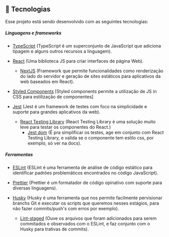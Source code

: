 ## 🚀 Tecnologias

Esse projeto está sendo desenvolvido com as seguintes tecnologias:

##### Linguagens e frameworks

- [TypeScript](https://www.typescriptlang.org/) (TypeScript é um superconjunto de JavaScript que adiciona tipagem e alguns outros recursos a linguagem).

- [React](https://reactjs.org) (Uma biblioteca JS para criar interfaces de página Web).

  - [NextJS](https://nextjs.org/) (Framework que permite funcionalidades como renderização do lado do servidor e geração de sites estáticos para aplicativos da web baseados em React).

- [Styled Components](https://styled-components.com/) [Styled components permite a utilização de JS in CSS para estilização de componentes]

- [Jest](https://jestjs.io/) (Jest é um framework de testes com foco na simplicidade e suporte para grandes aplicativos da web).

  - [React Testing Library](https://testing-library.com/docs/react-testing-library/intro/) (React Testing Library é uma solução muito leve para testar os componentes do React.)
    - [Jest dom](https://github.com/testing-library/jest-dom) (É pra simplificar os testes, age em conjunto com React Testing Library, e valida se o componente tem estilo css, por exemplo, só ver na docs).

##### Ferramentas

- [ESLint](https://eslint.org/) (ESLint é uma ferramenta de análise de código estático para identificar padrões problemáticos encontrados no código JavaScript).

- [Prettier](https://prettier.io/) (Prettier é um formatador de código opinativo com suporte para diversas linguagens).

- [Husky](https://www.npmjs.com/package/husky) (Husky é uma ferramenta que nos permite facilmente pervisionar branchs Git e executar os scripts que queremos nesses estágios, para não fazer commits/push's com erros por exemplo).

  - [Lint-staged](https://www.npmjs.com/package/lint-staged) (Ouve os arquivos que foram adicionados para serem commitados e observados com o ESLint, e faz conjunto com o Husky para trativas de commits).

